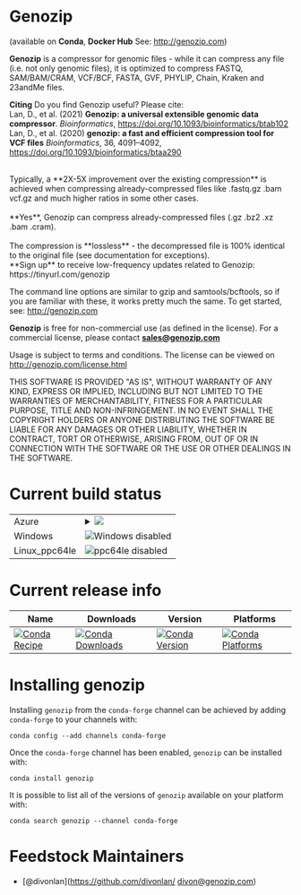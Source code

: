 Genozip
=======  
  
(available on **Conda**, **Docker Hub** See: http://genozip.com)  
  
**Genozip** is a compressor for genomic files - while it can compress any file (i.e. not only genomic files), it is optimized to compress FASTQ, SAM/BAM/CRAM, VCF/BCF, FASTA, GVF, PHYLIP, Chain, Kraken and 23andMe files.  
  
**Citing** Do you find Genozip useful? Please cite:  
Lan, D., et al. (2021) **Genozip: a universal extensible genomic data compressor**. *Bioinformatics*, https://doi.org/10.1093/bioinformatics/btab102  
Lan, D., et al. (2020) **genozip: a fast and efficient compression tool for VCF files** *Bioinformatics*, 36, 4091–4092, https://doi.org/10.1093/bioinformatics/btaa290  
</p>
<br> 
Typically, a **2X-5X improvement over the existing compression** is achieved when compressing already-compressed files like .fastq.gz .bam vcf.gz and much higher ratios in some other cases.<br> 
<br> 
**Yes**, Genozip can compress already-compressed files (.gz .bz2 .xz .bam .cram).<br> 
<br> 
The compression is **lossless** - the decompressed file is 100% identical to the original file (see documentation for exceptions).<br> 
**Sign up** to receive low-frequency updates related to Genozip: https://tinyurl.com/genozip  
  
The command line options are similar to gzip and samtools/bcftools, so if you are familiar with these, it works pretty much the same. To get started, see: http://genozip.com  
  
**Genozip** is free for non-commercial use (as defined in the license). For a commercial license, please contact **sales@genozip.com**   
  
Usage is subject to terms and conditions. The license can be viewed on http://genozip.com/license.html  
  
THIS SOFTWARE IS PROVIDED "AS IS", WITHOUT WARRANTY OF ANY KIND, EXPRESS OR IMPLIED, INCLUDING BUT NOT LIMITED TO THE WARRANTIES OF MERCHANTABILITY, FITNESS FOR A PARTICULAR PURPOSE, TITLE AND NON-INFRINGEMENT. IN NO EVENT SHALL THE COPYRIGHT HOLDERS OR ANYONE DISTRIBUTING THE SOFTWARE BE LIABLE FOR ANY DAMAGES OR OTHER LIABILITY, WHETHER IN CONTRACT, TORT OR OTHERWISE, ARISING FROM, OUT OF OR IN CONNECTION WITH THE SOFTWARE OR THE USE OR OTHER DEALINGS IN THE SOFTWARE.  

Current build status
====================


<table>

  <tr>
    <td>Azure</td>
    <td>
      <details>
        <summary>
          <a href="https://dev.azure.com/conda-forge/feedstock-builds/_build/latest?definitionId=8867&branchName=master">
            <img src="https://dev.azure.com/conda-forge/feedstock-builds/_apis/build/status/genozip-feedstock?branchName=master">
          </a>
        </summary>
        <table>
          <thead><tr><th>Variant</th><th>Status</th></tr></thead>
          <tbody><tr>
              <td>linux</td>
              <td>
                <a href="https://dev.azure.com/conda-forge/feedstock-builds/_build/latest?definitionId=8867&branchName=master">
                  <img src="https://dev.azure.com/conda-forge/feedstock-builds/_apis/build/status/genozip-feedstock?branchName=master&jobName=linux&configuration=linux_" alt="variant">
                </a>
              </td>
            </tr><tr>
              <td>osx</td>
              <td>
                <a href="https://dev.azure.com/conda-forge/feedstock-builds/_build/latest?definitionId=8867&branchName=master">
                  <img src="https://dev.azure.com/conda-forge/feedstock-builds/_apis/build/status/genozip-feedstock?branchName=master&jobName=osx&configuration=osx_" alt="variant">
                </a>
              </td>
            </tr>
          </tbody>
        </table>
      </details>
    </td>
  </tr>
  <tr>
    <td>Windows</td>
    <td>
      <img src="https://img.shields.io/badge/Windows-disabled-lightgrey.svg" alt="Windows disabled">
    </td>
  </tr>
  <tr>
    <td>Linux_ppc64le</td>
    <td>
      <img src="https://img.shields.io/badge/ppc64le-disabled-lightgrey.svg" alt="ppc64le disabled">
    </td>
  </tr>
</table>

Current release info
====================

| Name | Downloads | Version | Platforms |
| --- | --- | --- | --- |
| [![Conda Recipe](https://img.shields.io/badge/recipe-genozip-green.svg)](https://anaconda.org/conda-forge/genozip) | [![Conda Downloads](https://img.shields.io/conda/dn/conda-forge/genozip.svg)](https://anaconda.org/conda-forge/genozip) | [![Conda Version](https://img.shields.io/conda/vn/conda-forge/genozip.svg)](https://anaconda.org/conda-forge/genozip) | [![Conda Platforms](https://img.shields.io/conda/pn/conda-forge/genozip.svg)](https://anaconda.org/conda-forge/genozip) |

Installing genozip
==================

Installing `genozip` from the `conda-forge` channel can be achieved by adding `conda-forge` to your channels with:

```
conda config --add channels conda-forge
```

Once the `conda-forge` channel has been enabled, `genozip` can be installed with:

```
conda install genozip
```

It is possible to list all of the versions of `genozip` available on your platform with:

```
conda search genozip --channel conda-forge
```

Feedstock Maintainers
=====================

* [@divonlan](https://github.com/divonlan/ divon@genozip.com)
